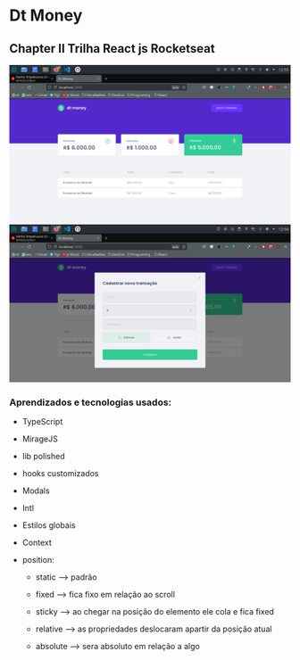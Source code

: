 

Dt Money
================================
## Chapter II Trilha React js Rocketseat

<img src="https://github.com/LucasEmanuel9611/dtmoney/blob/master/src/assets/HomeImg.png" alt="imgHome"/>
<img src="https://github.com/LucasEmanuel9611/dtmoney/blob/master/src/assets/ModalImg.png" alt="imgHome"/>

### Aprendizados e tecnologias usados:

* TypeScript
* MirageJS
* lib polished
* hooks customizados
* Modals
* Intl
* Estilos globais
* Context
* position: 

	* static --> padrão

	* fixed --> fica fixo em relação ao scroll

	* sticky --> ao chegar na posição do elemento ele cola e fica fixed

	* relative --> as propriedades deslocaram apartir da posição atual

	* absolute --> sera absoluto em relação a algo



